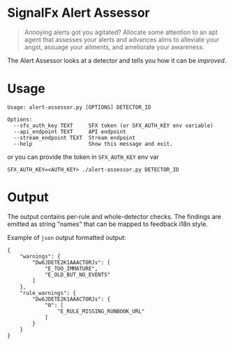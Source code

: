 # SignalFx Alert Assessor

> Annoying alerts got you agitated? Allocate some attention to an apt agent that assesses your alerts and advances alms to alleviate your angst, assuage your ailments, and ameliorate your awareness.

The Alert Assessor looks at a detector and tells you how it can be *improved*.

# Usage

```
Usage: alert-assessor.py [OPTIONS] DETECTOR_ID

Options:
  --sfx_auth_key TEXT     SFX token (or SFX_AUTH_KEY env variable)
  --api_endpoint TEXT     API endpoint
  --stream_endpoint TEXT  Stream endpoint
  --help                  Show this message and exit.
```

or you can provide the token in `SFX_AUTH_KEY` env var
```
SFX_AUTH_KEY=<AUTH_KEY> ./alert-assessor.py DETECTOR_ID
```


# Output

The output contains per-rule and whole-detector checks. The findings are emitted as string "names" that can be mapped to feedback i18n style.

Example of `json` output formatted output:
```
{
    "warnings": {
        "Dw6JDETE2K1AAACTORJs": [
            "E_TOO_IMMATURE",
            "E_OLD_BUT_NO_EVENTS"
        ]
    },
    "rule_warnings": {
        "Dw6JDETE2K1AAACTORJs": {
            "0": [
                "E_RULE_MISSING_RUNBOOK_URL"
            ]
        }
    }
}
```
